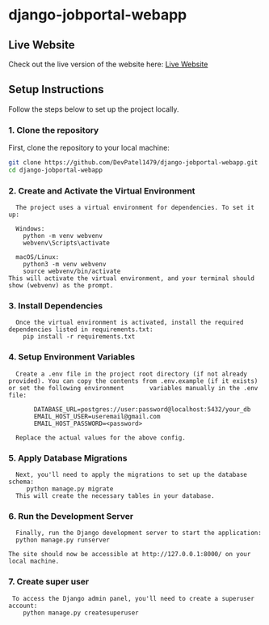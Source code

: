 # django-jobportal-webapp

## Live Website

Check out the live version of the website here: [Live Website](https://django-jobportal-webapp.onrender.com)

## Setup Instructions

Follow the steps below to set up the project locally.

### 1. **Clone the repository**

   First, clone the repository to your local machine:

   ```bash
   git clone https://github.com/DevPatel1479/django-jobportal-webapp.git
   cd django-jobportal-webapp
   ```
### 2. **Create and Activate the Virtual Environment**

      The project uses a virtual environment for dependencies. To set it up:

      Windows:
        python -m venv webvenv
        webvenv\Scripts\activate

      macOS/Linux:
        python3 -m venv webvenv
        source webvenv/bin/activate
    This will activate the virtual environment, and your terminal should show (webvenv) as the prompt.
    
### 3. **Install Dependencies**

      Once the virtual environment is activated, install the required dependencies listed in requirements.txt:
        pip install -r requirements.txt

### 4. **Setup Environment Variables**

      Create a .env file in the project root directory (if not already provided). You can copy the contents from .env.example (if it exists) or set the following environment       variables manually in the .env file:

           DATABASE_URL=postgres://user:password@localhost:5432/your_db
           EMAIL_HOST_USER=useremail@gmail.com
           EMAIL_HOST_PASSWORD=<password>

      Replace the actual values for the above config.


### 5. **Apply Database Migrations**

      Next, you'll need to apply the migrations to set up the database schema:
         python manage.py migrate
      This will create the necessary tables in your database.

### 6. **Run the Development Server**

      Finally, run the Django development server to start the application:
      python manage.py runserver

    The site should now be accessible at http://127.0.0.1:8000/ on your local machine.

### 7. Create super user

     To access the Django admin panel, you'll need to create a superuser account:
        python manage.py createsuperuser


        



  
    
